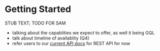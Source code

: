 # Getting Started

STUB TEXT; TODO FOR SAM

- talking about the capablities we expect to offer, as well it being GQL
- talk about timeline of availablity (Q4)
- refer users to our [current API docs](https://studio.zapper.xyz/docs/apis/getting-started) for REST API for now
